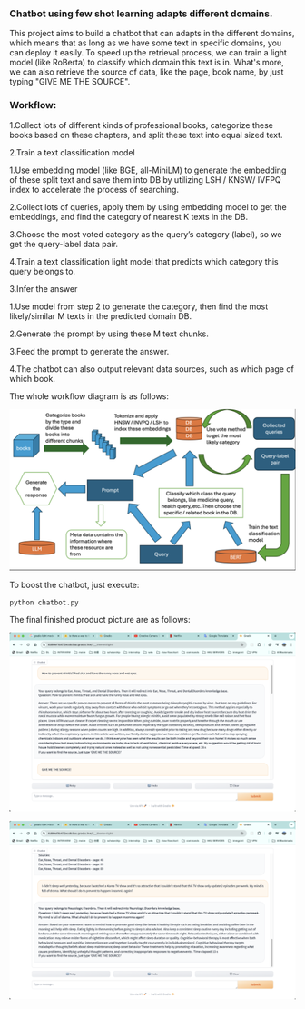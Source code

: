 ### Chatbot using few shot learning adapts different domains.

This project aims to build a chatbot that can adapts in the different domains, which means that as long as we have some text in specific domains, you can deploy it easily. To speed up the retrieval process, we can train a light model (like RoBerta) to classify which domain this text is in. What's more, we can also retrieve the source of data, like the page, book name, by just typing "GIVE ME THE SOURCE".

### Workflow:

1.Collect lots of different kinds of professional books, categorize these books based on these chapters, and split these text into equal sized text.

2.Train a text classification model

1.Use embedding model (like BGE, all-MiniLM) to generate the embedding of these split text and save them into DB by utilizing LSH / KNSW/ IVFPQ index to accelerate the process of searching. 

2.Collect lots of queries, apply them by using embedding model to get the embeddings, and find the category of nearest K texts in the DB.

3.Choose the most voted category as the query’s category (label), so we get the query-label data pair.

4.Train a text classification light model that predicts which category this query belongs to. 

3.Infer the answer

1.Use model from step 2 to generate the category, then find the most likely/similar M texts in the predicted domain DB.

2.Generate the prompt by using these M text chunks.

3.Feed the prompt to generate the answer.

4.The chatbot can also output relevant data sources, such as which page of which book.

The whole workflow diagram is as follows:

![workflow](imgs/workflow.png)

To boost the chatbot, just execute:

```shell
python chatbot.py
```

The final finished product picture are as follows:

![](imgs/pic1.jpg)

![](imgs/pic2.jpg)